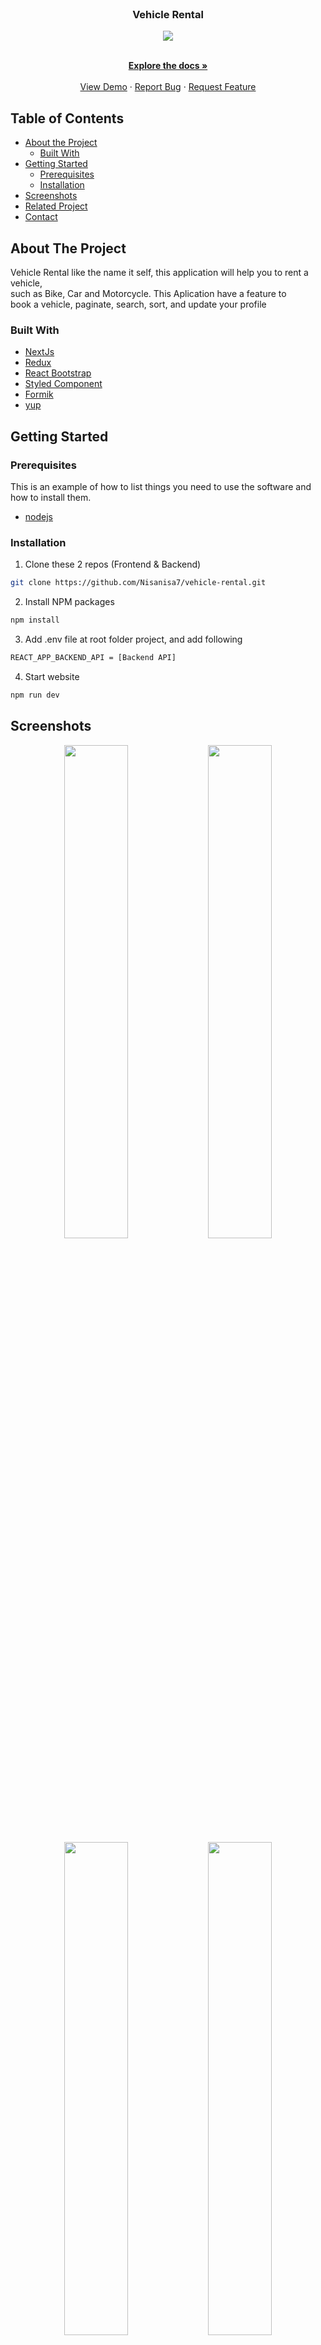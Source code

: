 <br />
<p align="center">

  <h3 align="center">Vehicle Rental</h3>
  <p align="center">
  <image align="center" src='./Screenshot/Logo-Vehicle.png' />
  </p>

  <p align="center">
    <br />
    <a href="https://github.com/Nisanisa7/vehicle-rental"><strong>Explore the docs »</strong></a>
    <br />
    <br />
    <a href="#">View Demo</a>
    ·
    <a href="https://github.com/Nisanisa7/vehicle-rental/issues">Report Bug</a>
    ·
    <a href="https://github.com/Nisanisa7/vehicle-rental/issues">Request Feature</a>
  </p>
</p>



<!-- TABLE OF CONTENTS -->
## Table of Contents

* [About the Project](#about-the-project)
  * [Built With](#built-with)
* [Getting Started](#getting-started)
  * [Prerequisites](#prerequisites)
  * [Installation](#installation)
* [Screenshots](#screenshots)
* [Related Project](#related-project-backend)
* [Contact](#contact)



<!-- ABOUT THE PROJECT -->
## About The Project


Vehicle Rental like the name it self, this application will help you to rent a vehicle, </br> 
such as Bike, Car and Motorcycle. This Aplication have a feature to </br> book a vehicle, paginate, search, sort, and update your profile


### Built With

* [NextJs](https://nextjs.org/)
* [Redux](https://redux.js.org/)
* [React Bootstrap](https://react-bootstrap.github.io/)
* [Styled Component](https://styled-components.com/)
* [Formik](https://formik.org/)
* [yup](https://www.npmjs.com/package/yup)

<!-- GETTING STARTED -->
## Getting Started

### Prerequisites

This is an example of how to list things you need to use the software and how to install them.

* [nodejs](https://nodejs.org/en/download/)

### Installation

1. Clone these 2 repos (Frontend & Backend)
```sh
git clone https://github.com/Nisanisa7/vehicle-rental.git
```
2. Install NPM packages
```sh
npm install
```
3. Add .env file at root folder project, and add following
```sh
REACT_APP_BACKEND_API = [Backend API]
```
4. Start website
```sh
npm run dev
```



<!-- ROADMAP -->
## Screenshots

<p align="center" float="left">
<!--    <image src='./Screenshot/login.png' width=45%/>
  <image src='./Screenshot/1.5 Login Seller.png' width=45%/> -->
  <image src='./Screenshot/Login.png'width=45%/>
  <image src='./Screenshot/Register.png' width=45%/>
  <image src='./Screenshot/Home.png' width=45%/>
  <image src='./Screenshot/Type.png'width=45%/>
  <image src='./Screenshot/Detail.png' width=45%/>
  <image src='./Screenshot/Reservation.png' width=45%/>
  <image src='./Screenshot/Book2.png' width=45%/>
  <image src='./Screenshot/success.png' width=45%/>
  <image src='./Screenshot/Profile.png' width=45%/>
<!--   <image src='./Screenshot/paymentmethod.png' width=45%/>
  <image src='./Screenshot/order success.png' width=45%/>
  <image src='./Screenshot/Userprofile.png' width=45%/>
  <image src='./Screenshot/address page.png' width=45%/>  -->
</p>

## Related Project
* [`Frontend-Vehicle-rental`](https://github.com/Nisanisa7/vehicle-rental)
* [`Backend-Vehicle-api`](https://github.com/Nisanisa7/vehicle-api)


<!-- CONTACT -->
## Contact

My Email : mahuwarni.hyinka7@gmail.com



